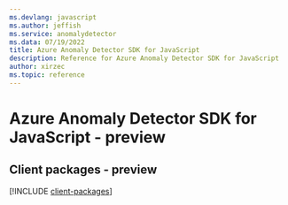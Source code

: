 ```yaml
---
ms.devlang: javascript
ms.author: jeffish
ms.service: anomalydetector
ms.data: 07/19/2022
title: Azure Anomaly Detector SDK for JavaScript
description: Reference for Azure Anomaly Detector SDK for JavaScript
author: xirzec
ms.topic: reference
---
```

# Azure Anomaly Detector SDK for JavaScript - preview

## Client packages - preview
[!INCLUDE [client-packages](anomaly-detector-client-index.md)]
